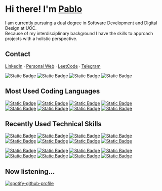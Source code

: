 # Hi there! I'm [Pablo](https://apausa.dev)

I am currently pursuing a dual degree in Software Development and Digital Design at UOC.  
Because of my interdisciplinary background I have the skills to approach projects with a holistic perspective.

## Contact

[LinkedIn]() · [Personal Web]() · [LeetCode]() · [Telegram]()

![Static Badge](https://img.shields.io/badge/Personal_Web-CLICK_HERE-0d1117?syle=flat&logo=linktree&link=https%3A%2F%2Fapausa.dev)
![Static Badge](https://img.shields.io/badge/LinkedIn-0d1117?syle=flat&logo=linkedin&link=https%3A%2F%2Fwww.linkedin.com%2Fin%2Fapausa%2F)
![Static Badge](https://img.shields.io/badge/LeetCode-0d1117?syle=flat&logo=leetcode&link=https%3A%2F%2Fleetcode.com%2Fu%2Fapausa%2F)
![Static Badge](https://img.shields.io/badge/Telegram-0d1117?syle=flat&logo=telegram&link=https%3A%2F%2Ft.me%2Fpabloapausa)

## Most Used Coding Languages

[![Static Badge](https://img.shields.io/badge/Bash-0d1117?syle=flat&logo=gnubash)]()
[![Static Badge](https://img.shields.io/badge/C-0d1117?syle=flat&logo=c)]()
[![Static Badge](https://img.shields.io/badge/Java-0d1117?syle=flat)]()
[![Static Badge](https://img.shields.io/badge/JavaScript-0d1117?syle=flat&logo=javascript)]()
[![Static Badge](https://img.shields.io/badge/Python-0d1117?syle=flat&logo=python)]()
[![Static Badge](https://img.shields.io/badge/SQL-0d1117?syle=flat)]()
[![Static Badge](https://img.shields.io/badge/TypeScript-0d1117?syle=flat&logo=typescript)]()
[![Static Badge](https://img.shields.io/badge/Kotlin-0d1117?syle=flat&logo=kotlin)]()

## Recently Used Technical Skills

[![Static Badge](https://img.shields.io/badge/Angular-0d1117?syle=flat&logo=angular)]()
[![Static Badge](https://img.shields.io/badge/CSS-0d1117?syle=flat&logo=css3)]()
[![Static Badge](https://img.shields.io/badge/D3.js-0d1117?syle=flat&logo=d3dotjs)]()
[![Static Badge](https://img.shields.io/badge/Figma-0d1117?syle=flat&logo=figma)]()
[![Static Badge](https://img.shields.io/badge/Git-0d1117?syle=flat&logo=git)]()
[![Static Badge](https://img.shields.io/badge/HTML-0d1117?syle=flat&logo=html5)]()
[![Static Badge](https://img.shields.io/badge/Linux-0d1117?syle=flat&logo=linux)]()
[![Static Badge](https://img.shields.io/badge/Next.js-0d1117?syle=flat&logo=nextdotjs)]()

[![Static Badge](https://img.shields.io/badge/Node.js-0d1117?syle=flat&logo=nodedotjs)]()
[![Static Badge](https://img.shields.io/badge/PostgreSQL-0d1117?syle=flat&logo=postgresql)]()
[![Static Badge](https://img.shields.io/badge/React.js-0d1117?syle=flat&logo=react)]()
[![Static Badge](https://img.shields.io/badge/React_Native-0d1117?syle=flat&logo=react)]()
[![Static Badge](https://img.shields.io/badge/Redux.js-0d1117?syle=flat&logo=redux)]()
[![Static Badge](https://img.shields.io/badge/RxJS-0d1117?syle=flat)]()
[![Static Badge](https://img.shields.io/badge/Spring_Boot-0d1117?syle=flat&logo=springboot)]()
[![Static Badge](https://img.shields.io/badge/Vue.js-0d1117?syle=flat&logo=vuedotjs)]()

## Now listening...

[![spotify-github-profile](https://spotify-github-profile.kittinanx.com/api/view?uid=pabloapausa&cover_image=true&theme=natemoo-re&show_offline=true&background_color=121212&interchange=false&bar_color=53b14f&bar_color_cover=false)](https://spotify-github-profile.kittinanx.com/api/view?uid=pabloapausa&redirect=true)
